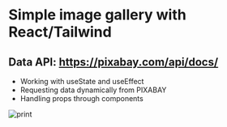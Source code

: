 # Simple image gallery with React/Tailwind
## Data API: https://pixabay.com/api/docs/

- Working with useState and useEffect
- Requesting data dynamically from PIXABAY
- Handling props through components

![print](https://user-images.githubusercontent.com/38158538/136710958-6c37811e-d179-4ad2-b884-76166a0f9e89.png)
